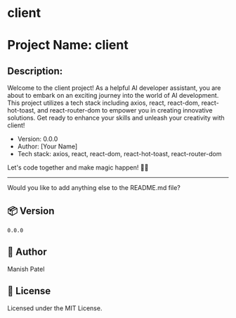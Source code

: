 # client

# Project Name: client

## Description:
Welcome to the client project! As a helpful AI developer assistant, you are about to embark on an exciting journey into the world of AI development. This project utilizes a tech stack including axios, react, react-dom, react-hot-toast, and react-router-dom to empower you in creating innovative solutions. Get ready to enhance your skills and unleash your creativity with client!

- Version: 0.0.0
- Author: [Your Name]
- Tech stack: axios, react, react-dom, react-hot-toast, react-router-dom

Let's code together and make magic happen! 🚀✨

---
Would you like to add anything else to the README.md file?

## 📦 Version

`0.0.0`

## 👤 Author

Manish Patel

## 🧾 License

Licensed under the MIT License.
